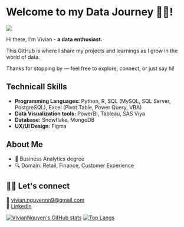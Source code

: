 # Welcome to my Data Journey 👋🏻!
![](https://komarev.com/ghpvc/?username=VivianNg9)

Hi there, I'm Vivian - **a data enthusiast.**

This GitHub is where I share my projects and learnings as I grow in the world of data. 

Thanks for stopping by — feel free to explore, connect, or just say hi!

## **Technicall Skills**

- **Programming Languages:** Python, R, SQL (MySQL, SQL Server, PostgreSQL), Excel (Pivot Table, Power Query, VBA) 
- **Data Visualization tools:** PowerBI, Tableau, SAS Viya
- **Database:** Snowflake, MongoDB
- **UX/UI Design**: Figma 

## **About Me**
- 🌱 Business Analytics degree
- 🔍 Domain: Retail, Finance, Customer Experience

## **🤝🏻 Let's connect**
📧 vivian.nguyennn9@gmail.com  
🔗 [LinkedIn](https://www.linkedin.com/in/vivian-nguyennn/) 


[![VivianNguyen's GitHub stats](https://github-readme-stats.vercel.app/api?username=VivianNg9&show_icons=true&theme=radical)](https://github.com/anuraghazra/github-readme-stats)
[![Top Langs](https://github-readme-stats.vercel.app/api/top-langs/?username=VivianNg9&layout=compact&theme=radical)](https://github.com/anuraghazra/github-readme-stats)

